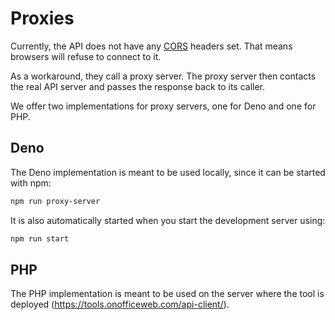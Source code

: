 # Proxies
Currently, the API does not have any [CORS](https://developer.mozilla.org/en-US/docs/Glossary/CORS) headers set. That means browsers will refuse to connect to it.

As a workaround, they call a proxy server. The proxy server then contacts the real API server and passes the response back to its caller.

We offer two implementations for proxy servers, one for Deno and one for PHP.

## Deno
The Deno implementation is meant to be used locally, since it can be started with npm:

```sh
npm run proxy-server
```

It is also automatically started when you start the development server using:

```sh
npm run start
```

## PHP
The PHP implementation is meant to be used on the server where the tool is deployed (https://tools.onofficeweb.com/api-client/).